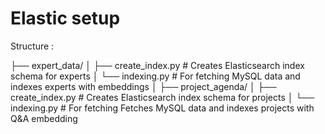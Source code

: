 # Elastic setup

Structure : 

├── expert_data/
│   ├── create_index.py      # Creates Elasticsearch index schema for experts
│   └── indexing.py          # For fetching MySQL data and indexes experts with embeddings
│
├── project_agenda/
│   ├── create_index.py      # Creates Elasticsearch index schema for projects
│   └── indexing.py          # For fetching Fetches MySQL data and indexes projects with Q&A embedding
